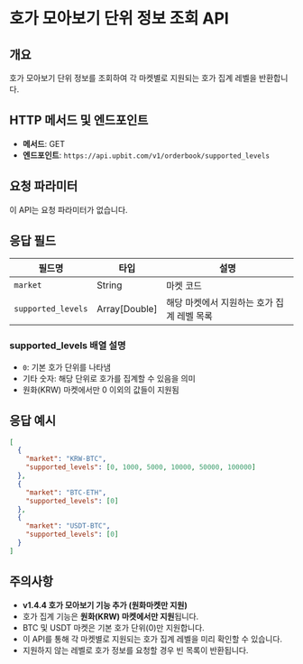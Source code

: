 # 호가 모아보기 단위 정보 조회 API

## 개요
호가 모아보기 단위 정보를 조회하여 각 마켓별로 지원되는 호가 집계 레벨을 반환합니다.

## HTTP 메서드 및 엔드포인트
- **메서드**: GET
- **엔드포인트**: `https://api.upbit.com/v1/orderbook/supported_levels`

## 요청 파라미터
이 API는 요청 파라미터가 없습니다.

## 응답 필드

| 필드명 | 타입 | 설명 |
|--------|------|------|
| `market` | String | 마켓 코드 |
| `supported_levels` | Array[Double] | 해당 마켓에서 지원하는 호가 집계 레벨 목록 |

### supported_levels 배열 설명
- `0`: 기본 호가 단위를 나타냄
- 기타 숫자: 해당 단위로 호가를 집계할 수 있음을 의미
- 원화(KRW) 마켓에서만 0 이외의 값들이 지원됨

## 응답 예시
```json
[
  {
    "market": "KRW-BTC",
    "supported_levels": [0, 1000, 5000, 10000, 50000, 100000]
  },
  {
    "market": "BTC-ETH",
    "supported_levels": [0]
  },
  {
    "market": "USDT-BTC",
    "supported_levels": [0]
  }
]
```

## 주의사항
- **v1.4.4 호가 모아보기 기능 추가 (원화마켓만 지원)**
- 호가 집계 기능은 **원화(KRW) 마켓에서만 지원**됩니다.
- BTC 및 USDT 마켓은 기본 호가 단위(0)만 지원합니다.
- 이 API를 통해 각 마켓별로 지원되는 호가 집계 레벨을 미리 확인할 수 있습니다.
- 지원하지 않는 레벨로 호가 정보를 요청할 경우 빈 목록이 반환됩니다.
